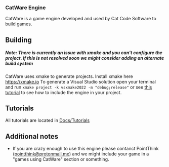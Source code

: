 ### CatWare Engine
CatWare is a game engine developed and used by Cat Code Software to build games.

## Building
##### Note: There is currently an issue with xmake and you can't configure the project. If this is not resolved soon we might consider adding an alternate build system
CatWare uses xmake to generate projects. Install xmake here https://xmake.io
To generate a Visual Studio solution open your terminal and run ```xmake project -k vsxmake2022 -m "debug;release"``` or see [this tutorial](https://github.com/CatCodeSoftware/CatWareEngine/blob/main/Docs/Tutorials/0.%20Creating%20a%20project.md) to see how to include the engine in your project.

## Tutorials
All tutorials are located in [Docs/Tutorials](https://github.com/CatCodeSoftware/CatWareEngine/tree/main/Docs/Tutorials)

## Additional notes
- If you are crazy enough to use this engine please contanct PointThink (pointthink@protonmail.me) and we might include your game in a "games using CatWare" section or something.
